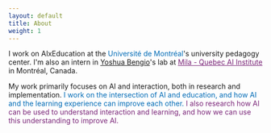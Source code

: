 ```yaml
---
layout: default
title: About
weight: 1
---
```


I work on AIxEducation at the <span style="color:#006BB6">Université de Montréal</span>'s university pedagogy center. 
I'm also an intern in  [Yoshua Bengio](https://yoshuabengio.org/)'s lab at 
<a href="https://mila.quebec/en/" style="color:#7B2679;">Mila - Quebec AI Institute</a> in Montréal, Canada.



My work primarily focuses on AI and interaction, both in research and implementation.
<span style="color:#006BB6">I work on the intersection of AI and education, and how AI and the learning experience can improve each other.</span>
<span style="color:#7B2679">I also research how AI can be used to understand interaction and learning, and how we can use this understanding to improve AI.</span>
